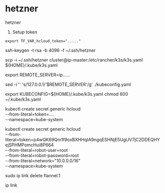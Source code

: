 # hetzner

hetzner


1. Setup token

```shell
export TF_VAR_hcloud_token="....."
```

ssh-keygen -t rsa -b 4096 -f ~/.ssh/hetzner


scp -i ~/.ssh/hetzner cluster@ip-master:/etc/rancher/k3s/k3s.yaml  ${HOME}/.kube/k3s.yaml

export REMOTE_SERVER=ip......

sed -i '' 's/127.0.0.1/'$REMOTE_SERVER'/g' ./kubeconfig.yaml


export KUBECONFIG=${HOME}/.kube/k3s.yaml
chmod 600 ~/.kube/k3s.yaml


kubectl create secret generic hcloud \
  --from-literal=token=.... \
  --namespace=kube-system

kubectl create secret generic hcloud \
  --from-literal=token=p4wQK69Qm1f9oxBXHHqIA9ngqESHNjE5UgUV7jC2DDEQHYejSPHMPomcHui8P664 \
  --from-literal=robot-user=root \
  --from-literal=robot-password=root \
  --from-literal=network="10.0.0.0/16" \
  --namespace=kube-system

sudo ip link delete flannel.1

ip link